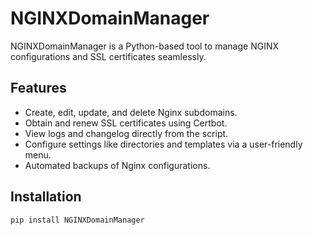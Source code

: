 # NGINXDomainManager

NGINXDomainManager is a Python-based tool to manage NGINX configurations and SSL certificates seamlessly.

## Features

- Create, edit, update, and delete Nginx subdomains.
- Obtain and renew SSL certificates using Certbot.
- View logs and changelog directly from the script.
- Configure settings like directories and templates via a user-friendly menu.
- Automated backups of Nginx configurations.

## Installation

```bash
pip install NGINXDomainManager
